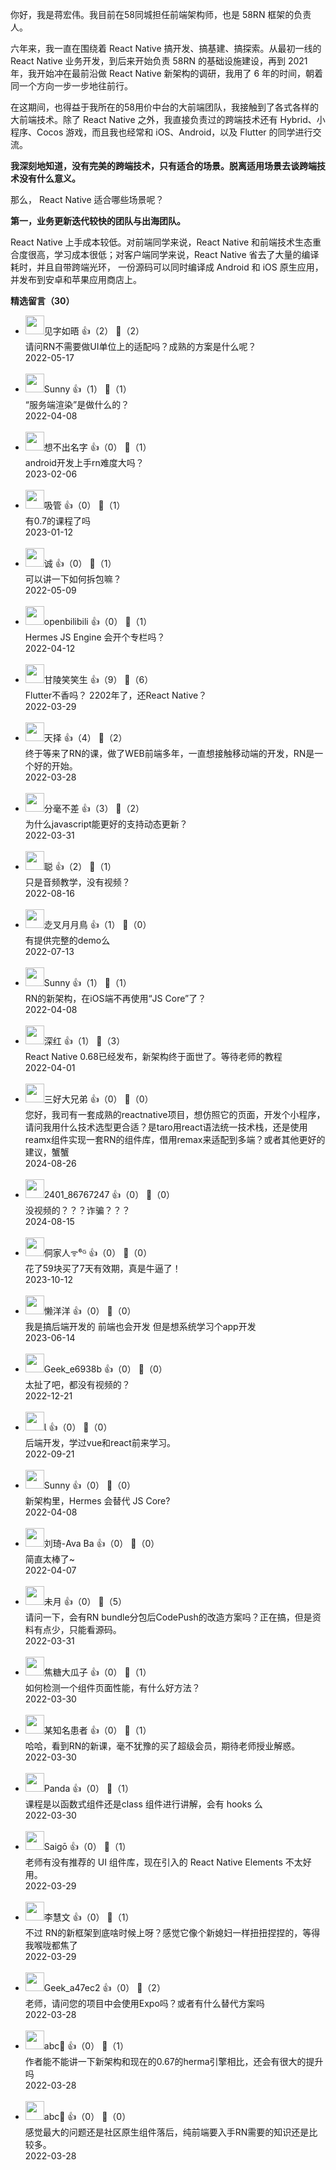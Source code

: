 你好，我是蒋宏伟。我目前在58同城担任前端架构师，也是 58RN 框架的负责人。

六年来，我一直在围绕着 React Native 搞开发、搞基建、搞探索。从最初一线的 React Native 业务开发，到后来开始负责 58RN 的基础设施建设，再到 2021 年，我开始冲在最前沿做 React Native 新架构的调研，我用了 6 年的时间，朝着同一个方向一步一步地往前行。

在这期间，也得益于我所在的58用价中台的大前端团队，我接触到了各式各样的大前端技术。除了 React Native 之外，我直接负责过的跨端技术还有 Hybrid、小程序、Cocos 游戏，而且我也经常和 iOS、Android，以及 Flutter 的同学进行交流。

**我深刻地知道，没有完美的跨端技术，只有适合的场景。脱离适用场景去谈跨端技术没有什么意义。**

那么， React Native 适合哪些场景呢？

**第一，业务更新迭代较快的团队与出海团队。**

React Native 上手成本较低。对前端同学来说，React Native 和前端技术生态重合度很高，学习成本很低；对客户端同学来说，React Native 省去了大量的编译耗时，并且自带跨端光环， 一份源码可以同时编译成 Android 和 iOS 原生应用，并发布到安卓和苹果应用商店上。
<div><strong>精选留言（30）</strong></div><ul>
<li><img src="https://static001.geekbang.org/account/avatar/00/28/4c/fd/2e4cd48f.jpg" width="30px"><span>见字如晤</span> 👍（2） 💬（2）<div>请问RN不需要做UI单位上的适配吗？成熟的方案是什么呢？</div>2022-05-17</li><br/><li><img src="https://static001.geekbang.org/account/avatar/00/13/ea/a9/0a917f2c.jpg" width="30px"><span>Sunny</span> 👍（1） 💬（1）<div>“服务端渲染”是做什么的？</div>2022-04-08</li><br/><li><img src="https://static001.geekbang.org/account/avatar/00/12/8c/5d/a45f1e49.jpg" width="30px"><span>想不出名字</span> 👍（0） 💬（1）<div>android开发上手rn难度大吗？</div>2023-02-06</li><br/><li><img src="https://static001.geekbang.org/account/avatar/00/32/49/65/b883d31e.jpg" width="30px"><span>吸管</span> 👍（0） 💬（1）<div>有0.7的课程了吗</div>2023-01-12</li><br/><li><img src="https://static001.geekbang.org/account/avatar/00/12/9e/20/a81f69be.jpg" width="30px"><span>诚</span> 👍（0） 💬（1）<div>可以讲一下如何拆包嘛？</div>2022-05-09</li><br/><li><img src="https://static001.geekbang.org/account/avatar/00/14/aa/a8/6ca767ca.jpg" width="30px"><span>openbilibili</span> 👍（0） 💬（1）<div>Hermes JS Engine 会开个专栏吗？
</div>2022-04-12</li><br/><li><img src="https://static001.geekbang.org/account/avatar/00/0f/b1/da/88197585.jpg" width="30px"><span>甘陵笑笑生</span> 👍（9） 💬（6）<div>Flutter不香吗？ 2202年了，还React Native？</div>2022-03-29</li><br/><li><img src="https://static001.geekbang.org/account/avatar/00/21/10/5e/42f4faf7.jpg" width="30px"><span>天择</span> 👍（4） 💬（2）<div>终于等来了RN的课，做了WEB前端多年，一直想接触移动端的开发，RN是一个好的开始。</div>2022-03-28</li><br/><li><img src="https://static001.geekbang.org/account/avatar/00/12/1c/6b/13333e66.jpg" width="30px"><span>分毫不差</span> 👍（3） 💬（2）<div>为什么javascript能更好的支持动态更新？</div>2022-03-31</li><br/><li><img src="https://static001.geekbang.org/account/avatar/00/2f/fa/09/5c7549c5.jpg" width="30px"><span>聪</span> 👍（2） 💬（1）<div>只是音频教学，没有视频？</div>2022-08-16</li><br/><li><img src="https://static001.geekbang.org/account/avatar/00/11/14/45/788e2e12.jpg" width="30px"><span>赱叉月月鳥</span> 👍（1） 💬（0）<div>有提供完整的demo么</div>2022-07-13</li><br/><li><img src="https://static001.geekbang.org/account/avatar/00/13/ea/a9/0a917f2c.jpg" width="30px"><span>Sunny</span> 👍（1） 💬（1）<div>RN的新架构，在iOS端不再使用“JS Core”了？</div>2022-04-08</li><br/><li><img src="https://static001.geekbang.org/account/avatar/00/2d/27/ff/a1ffa28c.jpg" width="30px"><span>深红</span> 👍（1） 💬（3）<div>React Native 0.68已经发布，新架构终于面世了。等待老师的教程</div>2022-04-01</li><br/><li><img src="https://static001.geekbang.org/account/avatar/00/1e/ed/f1/1ee1d707.jpg" width="30px"><span>三好大兄弟</span> 👍（0） 💬（0）<div>您好，我司有一套成熟的reactnative项目，想仿照它的页面，开发个小程序，请问我用什么技术选型更合适？是taro用react语法统一技术栈，还是使用reamx组件实现一套RN的组件库，借用remax来适配到多端？或者其他更好的建议，蟹蟹</div>2024-08-26</li><br/><li><img src="" width="30px"><span>2401_86767247</span> 👍（0） 💬（0）<div>没视频的&#xff1f;&#xff1f;&#xff1f;诈骗&#xff1f;&#xff1f;&#xff1f;</div>2024-08-15</li><br/><li><img src="https://static001.geekbang.org/account/avatar/00/35/81/d0/d709518c.jpg" width="30px"><span>侗家人ᯤ⁶ᴳ</span> 👍（0） 💬（0）<div>花了59块买了7天有效期，真是牛逼了！</div>2023-10-12</li><br/><li><img src="https://static001.geekbang.org/account/avatar/00/37/b2/b5/bf8cbea3.jpg" width="30px"><span>懒洋洋</span> 👍（0） 💬（0）<div>我是搞后端开发的  前端也会开发  但是想系统学习个app开发</div>2023-06-14</li><br/><li><img src="" width="30px"><span>Geek_e6938b</span> 👍（0） 💬（0）<div>太扯了吧，都没有视频的？</div>2022-12-21</li><br/><li><img src="https://static001.geekbang.org/account/avatar/00/2e/d4/30/f7256abe.jpg" width="30px"><span></span> 👍（0） 💬（0）<div>后端开发，学过vue和react前来学习。</div>2022-09-21</li><br/><li><img src="https://static001.geekbang.org/account/avatar/00/13/ea/a9/0a917f2c.jpg" width="30px"><span>Sunny</span> 👍（0） 💬（0）<div>新架构里，Hermes 会替代 JS Core?</div>2022-04-08</li><br/><li><img src="https://static001.geekbang.org/account/avatar/00/16/34/2f/0b53874b.jpg" width="30px"><span>刘琦-Ava Ba</span> 👍（0） 💬（0）<div>简直太棒了~</div>2022-04-07</li><br/><li><img src="https://thirdwx.qlogo.cn/mmopen/vi_32/eMtXYzYicV03GIlIMx7tiabZq0HFve24jQ8QRqaatvd5BGE2DssrFIEdAk8ZTJHiad4XJNWcaBDWTndGzDPhsEq9Q/132" width="30px"><span>未月</span> 👍（0） 💬（5）<div>请问一下，会有RN bundle分包后CodePush的改造方案吗？正在搞，但是资料有点少，只能看源码。</div>2022-03-31</li><br/><li><img src="http://thirdwx.qlogo.cn/mmopen/vi_32/Q0j4TwGTfTJxhkqxtWKQeYrYlVYphlicHXW5KmHAvibx6hmice4NTvmn60ZEfTpLp3480umVEquqPdMfwOnecj6Aw/132" width="30px"><span>焦糖大瓜子</span> 👍（0） 💬（1）<div>如何检测一个组件页面性能，有什么好方法？</div>2022-03-30</li><br/><li><img src="https://static001.geekbang.org/account/avatar/00/1c/43/1a/53bd8833.jpg" width="30px"><span>某知名患者</span> 👍（0） 💬（1）<div>哈哈，看到RN的新课，毫不犹豫的买了超级会员，期待老师授业解惑。</div>2022-03-30</li><br/><li><img src="https://static001.geekbang.org/account/avatar/00/11/1d/b9/5037750b.jpg" width="30px"><span>Panda</span> 👍（0） 💬（1）<div>课程是以函数式组件还是class 组件进行讲解，会有 hooks 么</div>2022-03-30</li><br/><li><img src="https://static001.geekbang.org/account/avatar/00/16/7d/f5/1b0503cd.jpg" width="30px"><span>Saigō</span> 👍（0） 💬（1）<div>老师有没有推荐的 UI 组件库，现在引入的 React Native Elements 不太好用。</div>2022-03-29</li><br/><li><img src="https://thirdwx.qlogo.cn/mmopen/vi_32/MpF5Hia4Qwibdice7Qibk3iamUVZY3KglCymK67n5YEvZjX8GbFY1J2f1RGTbNibpnvicxYZGoJL7oicfbpBIfWTCe7Gbw/132" width="30px"><span>李慧文</span> 👍（0） 💬（1）<div> 不过  RN的新框架到底啥时候上呀？感觉它像个新媳妇一样扭扭捏捏的，等得我喉咙都焦了
</div>2022-03-29</li><br/><li><img src="" width="30px"><span>Geek_a47ec2</span> 👍（0） 💬（2）<div>老师，请问您的项目中会使用Expo吗？或者有什么替代方案吗</div>2022-03-28</li><br/><li><img src="https://static001.geekbang.org/account/avatar/00/1c/cc/1d/3c0272a1.jpg" width="30px"><span>abc🙂</span> 👍（0） 💬（1）<div>作者能不能讲一下新架构和现在的0.67的herma引擎相比，还会有很大的提升吗</div>2022-03-28</li><br/><li><img src="https://static001.geekbang.org/account/avatar/00/1c/cc/1d/3c0272a1.jpg" width="30px"><span>abc🙂</span> 👍（0） 💬（0）<div>感觉最大的问题还是社区原生组件落后，纯前端要入手RN需要的知识还是比较多。</div>2022-03-28</li><br/>
</ul>
